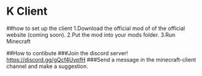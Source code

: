 # K Client


##how to set up the client
1.Download the official mod of of the official website (coming soon).
2.Put the mod into your mods folder.
3.Run Minecraft


##How to contibute
###Join the discord server! https://discord.gg/gQcf4UvpfH
###Send a message in the minecraft-client channel and make a suggestion.


